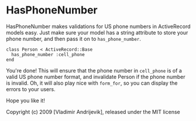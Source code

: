 HasPhoneNumber
==============

HasPhoneNumber makes validations for US phone numbers in ActiveRecord models easy.
Just make sure your model has a string attribute to store your phone number, and
then pass it on to `has_phone_number`.

    class Person < ActiveRecord::Base
      has_phone_number :cell_phone
    end
  
You're done! This will ensure that the phone number in `cell_phone` is of a valid US
phone number format, and invalidate Person if the phone number is invalid. Oh, it
will also play nice with `form_for`, so you can display the errors to your users.

Hope you like it!

Copyright (c) 2009 [Vladimir Andrijevik], released under the MIT license
